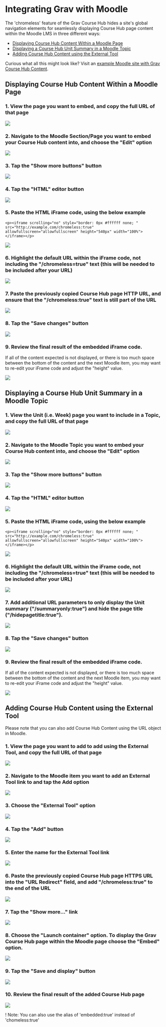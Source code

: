 # Integrating Grav with Moodle

The 'chromeless' feature of the Grav Course Hub hides a site's global navigation elements for seamlessly displaying Course Hub page content within the Moodle LMS in three different ways:

* [Displaying Course Hub Content Within a Moodle Page](#displaying-course-hub-content-within-a-moodle-page)
* [Displaying a Course Hub Unit Summary in a Moodle Topic](#displaying-a-course-hub-unit-summary-in-a-moodle-topic)
* [Adding Course Hub Content using the External Tool](#adding-course-hub-content-using-the-external-tool)

Curious what all this might look like? Visit an <a href="http://paulhibbitts.net/moodle/course/view.php?id=2">example Moodle site with Grav Course Hub Content</a>.

## Displaying Course Hub Content Within a Moodle Page

### 1. View the page you want to embed, and copy the full URL of that page

![](../../images/displaying-course-hub-content-within-a-moodle-page/view-the-page-you-want-to-embed--and-copy-the-full-url-of-that-page.png)

### 2. Navigate to the Moodle Section/Page you want to embed your Course Hub content into, and choose the "Edit" option

![](../../images/displaying-course-hub-content-within-a-moodle-page/navigate-to-the-moodle-section-page-you-want-to-embed-your-course-hub-content-into--and-choose-the--.png)

### 3. Tap the "Show more buttons" button

![](../../images/displaying-course-hub-content-within-a-moodle-page/tap-the--show-more-buttons--button.png)

### 4. Tap the "HTML" editor button

![](../../images/displaying-course-hub-content-within-a-moodle-page/tap-the--html--editor-button.png)

### 5. Paste the HTML iFrame code, using the below example

```
<p><iframe scrolling="no" style="border: 0px #ffffff none; " src="http://example.com/chromeless:true" allowfullscreen="allowfullscreen" height="540px" width="100%"></iframe></p>
```

![](../../images/displaying-course-hub-content-within-a-moodle-page/paste-the-html-iframe-code--using-the-below-example.png)

### 6. Highlight the default URL within the iFrame code, not including the **"/chromeless=true"** text (this will be needed to be included after your URL)

![](../../images/displaying-course-hub-content-within-a-moodle-page/highlight-the-default-url-within-the-iframe-code--not-including-the---chromeless-true--text--this-wi.png)

### 7. Paste the previously copied Course Hub page HTTP URL, and ensure that the **"/chromeless:true"** text is still part of the URL

![](../../images/displaying-course-hub-content-within-a-moodle-page/paste-the-previously-copied-course-hub-page-http-url--and-ensure-that-the---chromeless-true--text-is.png)

### 8. Tap the "Save changes" button

![](../../images/displaying-course-hub-content-within-a-moodle-page/tap-the--save-changes--button.png)

### 9. Review the final result of the embedded iFrame code.

If all of the content expected is not displayed, or there is too much space between the bottom of the content and the next Moodle item, you may want to re-edit your iFrame code and adjust the "height" value.


![](../../images/displaying-course-hub-content-within-a-moodle-page/review-the-final-result-of-the-embedded-iframe-code.png)

## Displaying a Course Hub Unit Summary in a Moodle Topic

### 1. View the Unit (i.e. Week) page you want to include in a Topic, and copy the full URL of that page

![](../../images/displaying-course-hub-content-within-a-moodle-page/view-the-unit--ie-week--page-you-want-to-include-in-a-topic--and-copy-the-full-url-of-that-page.png)

### 2. Navigate to the Moodle Topic you want to embed your Course Hub content into, and choose the "Edit" option

![](../../images/displaying-course-hub-content-within-a-moodle-page/navigate-to-the-moodle-topic-you-want-to-embed-your-course-hub-content-into--and-choose-the--edit--o.png)

### 3. Tap the "Show more buttons" button

![](../../images/displaying-course-hub-content-within-a-moodle-page/tap-the--show-more-buttons--button-1.png)

### 4. Tap the "HTML" editor button

![](../../images/displaying-course-hub-content-within-a-moodle-page/tap-the--html--editor-button-1.png)

### 5. Paste the HTML iFrame code, using the below example

```
<p><iframe scrolling="no" style="border: 0px #ffffff none; " src="http://example.com/chromeless:true" allowfullscreen="allowfullscreen" height="540px" width="100%"></iframe></p>
```

![](../../images/displaying-course-hub-content-within-a-moodle-page/paste-the-html-iframe-code--using-the-below-example-1.png)

### 6. Highlight the default URL within the iFrame code, not including the **"/chromeless=true"** text (this will be needed to be included after your URL)

![](../../images/displaying-course-hub-content-within-a-moodle-page/highlight-the-default-url-within-the-iframe-code--not-including-the---chromeless-true--text--this-wi-1.png)

### 7. Add additional URL parameters to only display the Unit summary (**"/summaryonly:true"**) and hide the page title (**"/hidepagetitle:true"**).

![](../../images/displaying-course-hub-content-within-a-moodle-page/add-additional-url-flags-to-only-display-the-unit-summary----summaryonly-true---and-hide-the-page-ti.png)

### 8. Tap the "Save changes" button

![](../../images/displaying-course-hub-content-within-a-moodle-page/tap-the--save-changes--button-1.png)

### 9. Review the final result of the embedded iFrame code.

If all of the content expected is not displayed, or there is too much space between the bottom of the content and the next Moodle item, you may want to re-edit your iFrame code and adjust the "height" value.


![](../../images/displaying-course-hub-content-within-a-moodle-page/review-the-final-result-of-the-embedded-iframe-code-1.png)

## Adding Course Hub Content using the External Tool

Please note that you can also add Course Hub Content using the URL object in Moodle.

### 1. View the page you want to add to add using the External Tool, and copy the full URL of that page

![](../../images/displaying-course-hub-content-within-a-moodle-page/view-the-page-you-want-to-add-to-add-using-the-external-tool--and-copy-the-full-url-of-that-page.png)

### 2. Navigate to the Moodle item you want to add an External Tool link to and tap the Add option

![](../../images/displaying-course-hub-content-within-a-moodle-page/navigate-to-the-moodle-item-you-want-to-add-an-external-tool-link-to-and-tap-the-add-option.png)

### 3. Choose the "External Tool" option

![](../../images/displaying-course-hub-content-within-a-moodle-page/choose-the--external-tool--option.png)

### 4. Tap the "Add" button

![](../../images/displaying-course-hub-content-within-a-moodle-page/tap-the--add--button.png)

### 5. Enter the name for the External Tool link

![](../../images/displaying-course-hub-content-within-a-moodle-page/enter-the-name-for-the-external-tool-link-.png)

### 6. Paste the previously copied Course Hub page HTTPS URL into the "URL Redirect" field, and add **"/chromeless:true"** to the end of the URL

![](../../images/displaying-course-hub-content-within-a-moodle-page/paste-the-previously-copied-course-hub-page-https-url-into-the--url-redirect--field--and-add---chrom.png)

### 7. Tap the "Show more..." link

![](../../images/displaying-course-hub-content-within-a-moodle-page/tap-the--show-more--link.png)

### 8. Choose the "Launch container" option. To display the Grav Course Hub page within the Moodle page choose the "Embed" option.

![](../../images/displaying-course-hub-content-within-a-moodle-page/choose-the--launch-container--option-to-display-the-grav-course-hub-page-within-the-moodle-page-choo.png)

### 9. Tap the "Save and display" button

![](../../images/displaying-course-hub-content-within-a-moodle-page/tap-the--save-and-display--button.png)

### 10. Review the final result of the added Course Hub page

![](../../images/displaying-course-hub-content-within-a-moodle-page/review-the-final-result-of-the-added-course-hub-page.png)

! Note: You can also use the alias of 'embedded:true' instead of 'chomeless:true'
